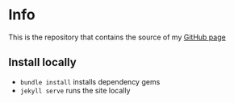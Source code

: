 # Info

This is the repository that contains the source of my [GitHub page](https://martinomensio.github.io)

## Install locally

- `bundle install` installs dependency gems
- `jekyll serve` runs the site locally
